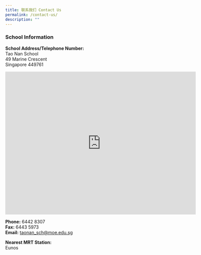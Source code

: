 ```yaml
---
title: 联系我们 Contact Us
permalink: /contact-us/
description: ""
---
```

### School Information

**School Address/Telephone Number:** <br>
Tao Nan School <br>
49 Marine Crescent <br>
Singapore 449761  


<iframe src="https://www.google.com/maps/embed?pb=!1m14!1m8!1m3!1d1526.822443471048!2d103.9109929420496!3d1.3049491928360988!3m2!1i1024!2i768!4f13.1!3m3!1m2!1s0x31da187454c4babb%3A0xae796cadd2bae200!2sTao%20Nan%20School!5e0!3m2!1sen!2ssg!4v1683693777287!5m2!1sen!2ssg" width="600" height="450" style="border:0;" allowfullscreen="" loading="lazy"></iframe>


**Phone:**&nbsp;6442 8307 <br>
**Fax:**&nbsp;6443 5973 <br>
**Email:**&nbsp;[taonan\_sch@moe.edu.sg](mailto:taonan_sch@moe.edu.sg)

**Nearest MRT Station:** <br>
Eunos
